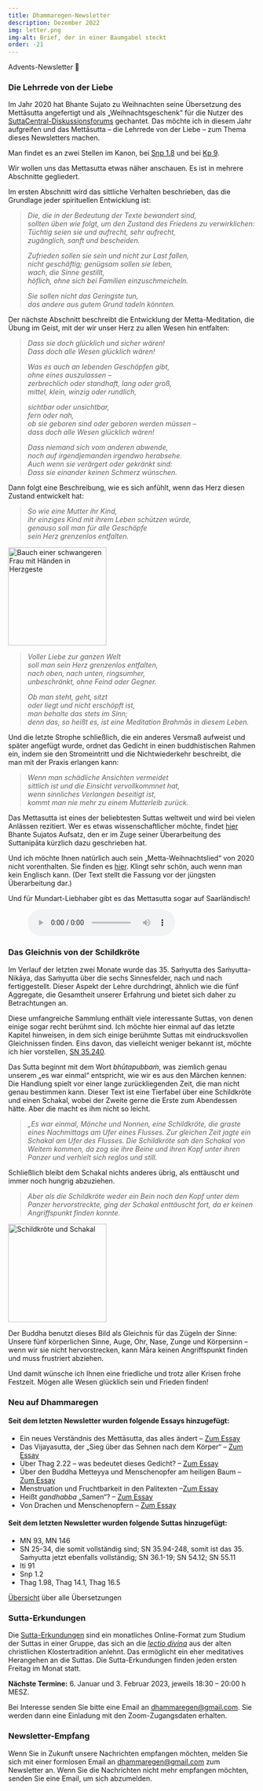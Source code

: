 ```yaml
---
title: Dhammaregen-Newsletter
description: Dezember 2022
img: letter.png
img-alt: Brief, der in einer Baumgabel steckt
order: -21
---
```


Advents-Newsletter 🎄

### Die Lehrrede von der Liebe

Im Jahr 2020 hat Bhante Sujato zu Weihnachten seine Übersetzung des Mettāsutta angefertigt und als „Weihnachtsgeschenk“ für die Nutzer des [SuttaCentral-Diskussionsforums](https://discourse.suttacentral.net) gechantet. Das möchte ich in diesem Jahr aufgreifen und das Mettāsutta – die Lehrrede von der Liebe – zum Thema dieses Newsletters machen.

Man findet es an zwei Stellen im Kanon, bei [Snp 1.8](/suttas/#snp1.8/de/sabbamitta:0.1) und bei [Kp 9](/suttas/#kp9/de/sabbamitta:0.1).

Wir wollen uns das Mettasutta etwas näher anschauen. Es ist in mehrere Abschnitte gegliedert.

Im ersten Abschnitt wird das sittliche Verhalten beschrieben, das die Grundlage jeder spirituellen Entwicklung ist:

>*Die, die in der Bedeutung der Texte bewandert sind,*  
>*sollten üben wie folgt, um den Zustand des Friedens zu verwirklichen:*  
>*Tüchtig seien sie und aufrecht, sehr aufrecht,*  
>*zugänglich, sanft und bescheiden.*
>
>*Zufrieden sollen sie sein und nicht zur Last fallen,*  
>*nicht geschäftig; genügsam sollen sie leben,*  
>*wach, die Sinne gestillt,*  
>*höflich, ohne sich bei Familien einzuschmeicheln.*
>
>*Sie sollen nicht das Geringste tun,*  
>*das andere aus gutem Grund tadeln könnten.*  

Der nächste Abschnitt beschreibt die Entwicklung der Metta-Meditation, die Übung im Geist, mit der wir unser Herz zu allen Wesen hin entfalten:

>*Dass sie doch glücklich und sicher wären!*  
>*Dass doch alle Wesen glücklich wären!*
>
>*Was es auch an lebenden Geschöpfen gibt,*  
>*ohne eines auszulassen –*  
>*zerbrechlich oder standhaft, lang oder groß,*  
>*mittel, klein, winzig oder rundlich,*
>
>*sichtbar oder unsichtbar,*  
>*fern oder nah,*  
>*ob sie geboren sind oder geboren werden müssen –*  
>*dass doch alle Wesen glücklich wären!*
>
>*Dass niemand sich vom anderen abwende,*  
>*noch auf irgendjemanden irgendwo herabsehe.*  
>*Auch wenn sie verärgert oder gekränkt sind:*  
>*Dass sie einander keinen Schmerz wünschen.*

Dann folgt eine Beschreibung, wie es sich anfühlt, wenn das Herz diesen Zustand entwickelt hat:

>*So wie eine Mutter ihr Kind,*  
>*ihr einziges Kind mit ihrem Leben schützen würde,*  
>*genauso soll man für alle Geschöpfe*  
>*sein Herz grenzenlos entfalten.*

<a title="Foto von Suhyeon Choi auf unsplash" href="https://images.unsplash.com/photo-1493894473891-10fc1e5dbd22?ixlib=rb-4.0.3&ixid=MnwxMjA3fDB8MHxwaG90by1wYWdlfHx8fGVufDB8fHx8&auto=format&fit=crop&w=1169&q=80"><img height="200" alt="Bauch einer schwangeren Frau mit Händen in Herzgeste" src="https://images.unsplash.com/photo-1493894473891-10fc1e5dbd22?ixlib=rb-4.0.3&ixid=MnwxMjA3fDB8MHxwaG90by1wYWdlfHx8fGVufDB8fHx8&auto=format&fit=crop&w=1169&q=80"></a>

>*Voller Liebe zur ganzen Welt*  
>*soll man sein Herz grenzenlos entfalten,*  
>*nach oben, nach unten, ringsumher,*  
>*unbeschränkt, ohne Feind oder Gegner.*
>
>*Ob man steht, geht, sitzt*  
>*oder liegt und nicht erschöpft ist,*  
>*man behalte das stets im Sinn;*  
>*denn das, so heißt es, ist eine Meditation Brahmās in diesem Leben.*

Und die letzte Strophe schließlich, die ein anderes Versmaß aufweist und später angefügt wurde, ordnet das Gedicht in einen buddhistischen Rahmen ein, indem sie den Stromeintritt und die Nichtwiederkehr beschreibt, die man mit der Praxis erlangen kann:

>*Wenn man schädliche Ansichten vermeidet*  
>*sittlich ist und die Einsicht vervollkommnet hat,*  
>*wenn sinnliches Verlangen beseitigt ist,*  
>*kommt man nie mehr zu einem Mutterleib zurück.*

Das Mettasutta ist eines der beliebtesten Suttas weltweit und wird bei vielen Anlässen rezitiert. Wer es etwas wissenschaftlicher möchte, findet [hier](/Übersetzung/mettasutta) Bhante Sujatos Aufsatz, den er im Zuge seiner Überarbeitung des Suttanipāta kürzlich dazu geschrieben hat.

Und ich möchte Ihnen natürlich auch sein „Metta-Weihnachtslied“ von 2020 nicht vorenthalten. Sie finden es [hier](https://discourse.suttacentral.net/t/the-metta-sutta-a-christmas-gift-of-love/18361). Klingt sehr schön, auch wenn man kein Englisch kann. (Der Text stellt die Fassung vor der jüngsten Überarbeitung dar.)

Und für Mundart-Liebhaber gibt es das Mettasutta sogar auf Saarländisch!

<figure>
      <audio
          controls
          src="audio/mettasutta-sld.ogg">
              Ihr Browser untestützt das 
              <code>Audio</code>-Element nicht.
      </audio>
  </figure>

### Das Gleichnis von der Schildkröte

Im Verlauf der letzten zwei Monate wurde das 35. Saṁyutta des Saṁyutta-Nikāya, das Saṁyutta über die sechs Sinnesfelder, nach und nach fertiggestellt. Dieser Aspekt der Lehre durchdringt, ähnlich wie die fünf Aggregate, die Gesamtheit unserer Erfahrung und bietet sich daher zu Betrachtungen an.

Diese umfangreiche Sammlung enthält viele interessante Suttas, von denen einige sogar recht berühmt sind. Ich möchte hier einmal auf das letzte Kapitel hinweisen, in dem sich einige berühmte Suttas mit eindrucksvollen Gleichnissen finden. Eins davon, das vielleicht weniger bekannt ist, möchte ich hier vorstellen, [SN 35.240](/suttas/#sn35.240/de/sabbamitta:0.1).

Das Sutta beginnt mit dem Wort *bhūtapubbaṁ*, was ziemlich genau unserem „es war einmal“ entspricht, wie wir es aus den Märchen kennen: Die Handlung spielt vor einer lange zurückliegenden Zeit, die man nicht genau bestimmen kann. Dieser Text ist eine Tierfabel über eine Schildkröte und einen Schakal, wobei der Zweite gerne die Erste zum Abendessen hätte. Aber die macht es ihm nicht so leicht.

>*„Es war einmal, Mönche und Nonnen, eine Schildkröte, die graste eines Nachmittags am Ufer eines Flusses. Zur gleichen Zeit jagte ein Schakal am Ufer des Flusses. Die Schildkröte sah den Schakal von Weitem kommen, da zog sie ihre Beine und ihren Kopf unter ihren Panzer und verhielt sich reglos und still.*

Schließlich bleibt dem Schakal nichts anderes übrig, als enttäuscht und immer noch hungrig abzuziehen.

>*Aber als die Schildkröte weder ein Bein noch den Kopf unter dem Panzer hervorstreckte, ging der Schakal enttäuscht fort, da er keinen Angriffspunkt finden konnte.*

<a href="https://www.sanparks.org/gallery/var/resizes/sightings/addo_ps/Jackal%20SA_0904_0606_S2.JPG"><img height="200" alt="Schildkröte und Schakal" src="https://www.sanparks.org/gallery/var/resizes/sightings/addo_ps/Jackal%20SA_0904_0606_S2.JPG"></a>

Der Buddha benutzt dieses Bild als Gleichnis für das Zügeln der Sinne: Unsere fünf körperlichen Sinne, Auge, Ohr, Nase, Zunge und Körpersinn – wenn wir sie nicht hervorstrecken, kann Māra keinen Angriffspunkt finden und muss frustriert abziehen. 

Und damit wünsche ich Ihnen eine friedliche und trotz aller Krisen frohe Festzeit. Mögen alle Wesen glücklich sein und Frieden finden!

### Neu auf Dhammaregen

#### Seit dem letzten Newsletter wurden folgende Essays hinzugefügt:

- Ein neues Verständnis des Mettāsutta, das alles ändert – [Zum Essay](/Übersetzung/mettasutta)
- Das Vijayasutta, der „Sieg über das Sehnen nach dem Körper“ – [Zum Essay](/Übersetzung/vijayasutta)
- Über Thag 2.22 – was bedeutet dieses Gedicht? – [Zum Essay](/Mythologie/bhaddaji)
- Über den Buddha Metteyya und Menschenopfer am heiligen Baum – [Zum Essay](/Mythologie/metteyya)
- Menstruation und Fruchtbarkeit in den Palitexten –[Zum Essay](/Mythologie/utuni)
- Heißt *gandhabba* „Samen“? – [Zum Essay](/Mythologie/gandhabba)
- Von Drachen und Menschenopfern – [Zum Essay](/Mythologie/drache)

#### Seit dem letzten Newsletter wurden folgende Suttas hinzugefügt:

- MN 93, MN 146
- SN 25-34, die somit vollständig sind; SN 35.94-248, somit ist das 35. Saṁyutta jetzt ebenfalls vollständig; SN 36.1-19; SN 54.12; SN 55.11
- Iti 91
- Snp 1.2
- Thag 1.98, Thag 14.1, Thag 16.5

[Übersicht](/Übersetzung/Übersicht) über alle Übersetzungen

### Sutta-Erkundungen 

Die [Sutta-Erkundungen](/wiki/Erkundungen) sind ein monatliches Online-Format zum Studium der Suttas in einer Gruppe, das sich an die [*lectio divina*](https://de.wikipedia.org/wiki/Lectio_divina) aus der alten christlichen Klostertradition anlehnt. Das ermöglicht ein eher meditatives Herangehen an die Suttas. Die Sutta-Erkundungen finden jeden ersten Freitag im Monat statt. 

**Nächste Termine:** 6. Januar und 3. Februar 2023, jeweils 18:30 – 20:00 h MESZ.

Bei Interesse senden Sie bitte eine Email an [dhammaregen@gmail.com](mailto:dhammaregen@gmail.com). Sie werden dann eine Einladung mit den Zoom-Zugangsdaten erhalten.

### Newsletter-Empfang

Wenn Sie in Zukunft unsere Nachrichten empfangen möchten, melden Sie sich mit einer formlosen Email an [dhammaregen@gmail.com](mailto:dhammaregen@gmail.com) zum Newsletter an. Wenn Sie die Nachrichten nicht mehr empfangen möchten, senden Sie eine Email, um sich abzumelden.